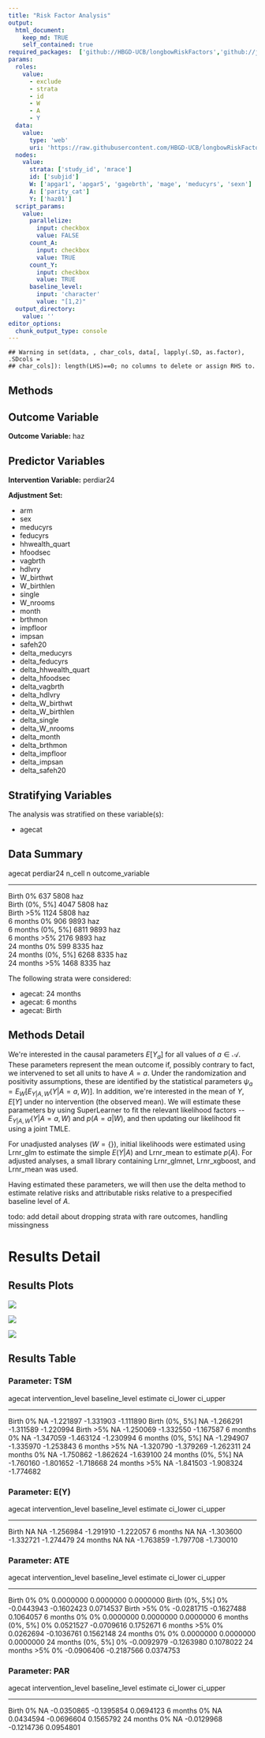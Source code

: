 ```yaml
---
title: "Risk Factor Analysis"
output: 
  html_document:
    keep_md: TRUE
    self_contained: true
required_packages:  ['github://HBGD-UCB/longbowRiskFactors','github://jeremyrcoyle/skimr@vector_types', 'github://tlverse/delayed']
params:
  roles:
    value:
      - exclude
      - strata
      - id
      - W
      - A
      - Y
  data: 
    value: 
      type: 'web'
      uri: 'https://raw.githubusercontent.com/HBGD-UCB/longbowRiskFactors/master/inst/sample_data/birthwt_data.rdata'
  nodes:
    value:
      strata: ['study_id', 'mrace']
      id: ['subjid']
      W: ['apgar1', 'apgar5', 'gagebrth', 'mage', 'meducyrs', 'sexn']
      A: ['parity_cat']
      Y: ['haz01']
  script_params:
    value:
      parallelize:
        input: checkbox
        value: FALSE
      count_A:
        input: checkbox
        value: TRUE
      count_Y:
        input: checkbox
        value: TRUE        
      baseline_level:
        input: 'character'
        value: "[1,2)"
  output_directory:
    value: ''
editor_options: 
  chunk_output_type: console
---
```







```
## Warning in set(data, , char_cols, data[, lapply(.SD, as.factor), .SDcols =
## char_cols]): length(LHS)==0; no columns to delete or assign RHS to.
```

## Methods
## Outcome Variable

**Outcome Variable:** haz

## Predictor Variables

**Intervention Variable:** perdiar24

**Adjustment Set:**

* arm
* sex
* meducyrs
* feducyrs
* hhwealth_quart
* hfoodsec
* vagbrth
* hdlvry
* W_birthwt
* W_birthlen
* single
* W_nrooms
* month
* brthmon
* impfloor
* impsan
* safeh20
* delta_meducyrs
* delta_feducyrs
* delta_hhwealth_quart
* delta_hfoodsec
* delta_vagbrth
* delta_hdlvry
* delta_W_birthwt
* delta_W_birthlen
* delta_single
* delta_W_nrooms
* delta_month
* delta_brthmon
* delta_impfloor
* delta_impsan
* delta_safeh20

## Stratifying Variables

The analysis was stratified on these variable(s):

* agecat

## Data Summary

agecat      perdiar24    n_cell      n  outcome_variable 
----------  ----------  -------  -----  -----------------
Birth       0%              637   5808  haz              
Birth       (0%, 5%]       4047   5808  haz              
Birth       >5%            1124   5808  haz              
6 months    0%              906   9893  haz              
6 months    (0%, 5%]       6811   9893  haz              
6 months    >5%            2176   9893  haz              
24 months   0%              599   8335  haz              
24 months   (0%, 5%]       6268   8335  haz              
24 months   >5%            1468   8335  haz              


The following strata were considered:

* agecat: 24 months
* agecat: 6 months
* agecat: Birth



## Methods Detail

We're interested in the causal parameters $E[Y_a]$ for all values of $a \in \mathcal{A}$. These parameters represent the mean outcome if, possibly contrary to fact, we intervened to set all units to have $A=a$. Under the randomization and positivity assumptions, these are identified by the statistical parameters $\psi_a=E_W[E_{Y|A,W}(Y|A=a,W)]$.  In addition, we're interested in the mean of $Y$, $E[Y]$ under no intervention (the observed mean). We will estimate these parameters by using SuperLearner to fit the relevant likelihood factors -- $E_{Y|A,W}(Y|A=a,W)$ and $p(A=a|W)$, and then updating our likelihood fit using a joint TMLE.

For unadjusted analyses ($W=\{\}$), initial likelihoods were estimated using Lrnr_glm to estimate the simple $E(Y|A)$ and Lrnr_mean to estimate $p(A)$. For adjusted analyses, a small library containing Lrnr_glmnet, Lrnr_xgboost, and Lrnr_mean was used.

Having estimated these parameters, we will then use the delta method to estimate relative risks and attributable risks relative to a prespecified baseline level of $A$.

todo: add detail about dropping strata with rare outcomes, handling missingness







# Results Detail

## Results Plots
![](/tmp/cf30a79c-e742-42e2-be55-556a3c1b0dfb/22f3f598-775d-4b5c-a708-285590265bd7/REPORT_files/figure-html/plot_tsm-1.png)<!-- -->



![](/tmp/cf30a79c-e742-42e2-be55-556a3c1b0dfb/22f3f598-775d-4b5c-a708-285590265bd7/REPORT_files/figure-html/plot_ate-1.png)<!-- -->



![](/tmp/cf30a79c-e742-42e2-be55-556a3c1b0dfb/22f3f598-775d-4b5c-a708-285590265bd7/REPORT_files/figure-html/plot_par-1.png)<!-- -->

## Results Table

### Parameter: TSM


agecat      intervention_level   baseline_level     estimate    ci_lower    ci_upper
----------  -------------------  ---------------  ----------  ----------  ----------
Birth       0%                   NA                -1.221897   -1.331903   -1.111890
Birth       (0%, 5%]             NA                -1.266291   -1.311589   -1.220994
Birth       >5%                  NA                -1.250069   -1.332550   -1.167587
6 months    0%                   NA                -1.347059   -1.463124   -1.230994
6 months    (0%, 5%]             NA                -1.294907   -1.335970   -1.253843
6 months    >5%                  NA                -1.320790   -1.379269   -1.262311
24 months   0%                   NA                -1.750862   -1.862624   -1.639100
24 months   (0%, 5%]             NA                -1.760160   -1.801652   -1.718668
24 months   >5%                  NA                -1.841503   -1.908324   -1.774682


### Parameter: E(Y)


agecat      intervention_level   baseline_level     estimate    ci_lower    ci_upper
----------  -------------------  ---------------  ----------  ----------  ----------
Birth       NA                   NA                -1.256984   -1.291910   -1.222057
6 months    NA                   NA                -1.303600   -1.332721   -1.274479
24 months   NA                   NA                -1.763859   -1.797708   -1.730010


### Parameter: ATE


agecat      intervention_level   baseline_level      estimate     ci_lower    ci_upper
----------  -------------------  ---------------  -----------  -----------  ----------
Birth       0%                   0%                 0.0000000    0.0000000   0.0000000
Birth       (0%, 5%]             0%                -0.0443943   -0.1602423   0.0714537
Birth       >5%                  0%                -0.0281715   -0.1627488   0.1064057
6 months    0%                   0%                 0.0000000    0.0000000   0.0000000
6 months    (0%, 5%]             0%                 0.0521527   -0.0709616   0.1752671
6 months    >5%                  0%                 0.0262694   -0.1036761   0.1562148
24 months   0%                   0%                 0.0000000    0.0000000   0.0000000
24 months   (0%, 5%]             0%                -0.0092979   -0.1263980   0.1078022
24 months   >5%                  0%                -0.0906406   -0.2187566   0.0374753


### Parameter: PAR


agecat      intervention_level   baseline_level      estimate     ci_lower    ci_upper
----------  -------------------  ---------------  -----------  -----------  ----------
Birth       0%                   NA                -0.0350865   -0.1395854   0.0694123
6 months    0%                   NA                 0.0434594   -0.0696604   0.1565792
24 months   0%                   NA                -0.0129968   -0.1214736   0.0954801
